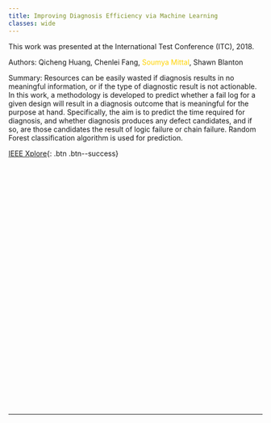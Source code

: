 ```yaml
---
title: Improving Diagnosis Efficiency via Machine Learning
classes: wide
---
```


This work was presented at the International Test Conference (ITC), 2018.

Authors: Qicheng Huang, Chenlei Fang, <span style="color:#ffd300">Soumya Mittal</span>, Shawn Blanton

Summary: Resources can be easily wasted if diagnosis results in no meaningful information, or if the type of diagnostic result is not actionable. In this work, a methodology is developed to predict whether a fail log for a given design will result in a diagnosis outcome that is meaningful for the purpose at hand. Specifically, the aim is to predict the time required for diagnosis, and whether diagnosis produces any defect candidates, and if so, are those candidates the result of logic failure or chain failure. Random Forest classification algorithm is used for prediction.

[IEEE Xplore](https://ieeexplore.ieee.org/document/8624884){: .btn .btn--success}

<div id="adobe-dc-view" style="height: 480px"></div>
<script src="https://documentservices.adobe.com/view-sdk/viewer.js"></script>
<script type="text/javascript">
  document.addEventListener("adobe_dc_view_sdk.ready", function(){
    var adobeDCView = new AdobeDC.View({clientId: "b92bfd344a0744ef8ffd3e72979d4c40", divId: "adobe-dc-view"});
    adobeDCView.previewFile({
      content:{location: {url: "/assets/pdf/improving-diagnosis-efficiency-via-machine-learning-itc18-paper.pdf"}},
      metaData:{fileName: "improving-diagnosis-efficiency-via-machine-learning-itc18-paper.pdf"}
    }, { embedMode: "FULL_WINDOW", defaultViewMode: "FIT_WIDTH", showAnnotationTools: true, showDownloadPDF: true });
  });
</script>

---
